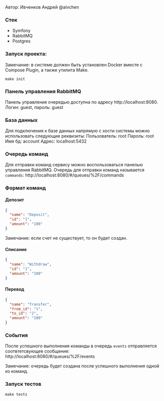 Автор: Ивченков Андрей @aivchen

### Стек

- Symfony
- RabbitMQ
- Postgres

### Запуск проекта:

Замечание: в системе должен быть установлен Docker вместе с Compose Plugin, а также утилита Make.

```shell
make init
```

### Панель управления RabbitMQ

Панель управления очередью доступна по адресу http://localhost:8080.
Логин: guest, пароль: guest

### База данных

Для подключения к базе данных напрямую с хости системы можно использовать следующие реквизиты:
Пользователь: root
Пароль: root
Имя бд: account
Адрес: localhost:5432

### Очередь команд

Для отправки команд сервису можно воспользоваться панелью управления RabbitMQ.
Очередь для отправки команд называется `commands`: http://localhost:8080/#/queues/%2F/commands

### Формат команд

#### Депозит

```json
{
  "name": "Deposit",
  "id": "1",
  "amount": "100"
}
```

Замечание: если счет не существует, то он будет создан.

#### Списание

```json
{
  "name": "Withdraw",
  "id": "1",
  "amount": "100"
}
```

#### Перевод

```json
{
  "name": "Transfer",
  "from_id": "1",
  "to_id": "2",
  "amount": "100"
}
```

### События

После успешного выполнения команды в очередь `events` отправляется соотвтетсвующее
сообщение: http://localhost:8080/#/queues/%2F/events

Замечание: очередь будет создана после успешного выполнения одной из команд.

### Запуск тестов

```shell
make tests
```

